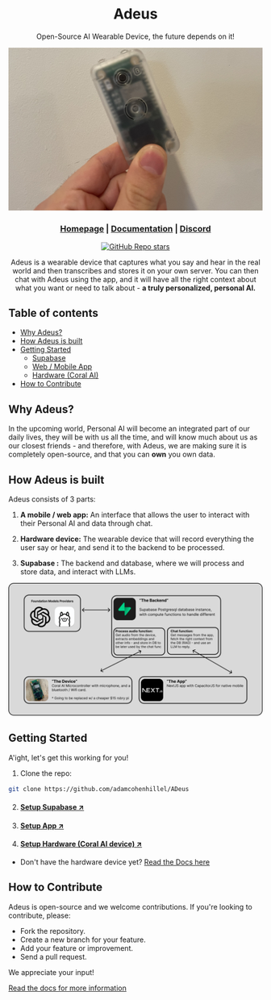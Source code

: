 <div align="center">

# **Adeus**

Open-Source AI Wearable Device, the future depends on it!

![ADeus v0.1](docs/images/adeus_01.jpeg)

<h3>

[Homepage](https://www.adeus.ai/) | [Documentation](https://docs.adeus.ai/) | [Discord](https://discord.gg/N5c6KXBgWW)

</h3>

[![GitHub Repo stars](https://img.shields.io/github/stars/adamcohenhillel/ADeus)](https://github.com/adamcohenhillel/ADeus)

Adeus is a wearable device that captures what you say and hear in the real world and then transcribes and stores it on your own server. You can then chat with Adeus using the app, and it will have all the right context about what you want or need to talk about - **a truly personalized, personal AI.**

</div>

## Table of contents

- [Why Adeus?](#why-adeus)
- [How Adeus is built](#how-adeus-is-built)
- [Getting Started](#getting-started)
  - [Supabase](#setup-supabase-↗)
  - [Web / Mobile App](#setup-app-↗)
  - [Hardware (Coral AI)](#setup-hardware-coral-ai-device-↗)
- [How to Contribute](#how-to-contribute)

## Why Adeus?

In the upcoming world, Personal AI will become an integrated part of our daily lives, they will be with us all the time, and will know much about us as our closest friends - and therefore, with Adeus, we are making sure it is completely open-source, and that you can **own** you own data.

## How Adeus is built

Adeus consists of 3 parts:

1. **A mobile / web app:**
   An interface that allows the user to interact with their Personal AI and data through chat.

2. **Hardware device:** The wearable device that will record everything the user say or hear, and send it to the backend to be processed.

3. **Supabase :** The backend and database, where we will process and store data, and interact with LLMs.

![ADeus diagram](docs/images/adeus_diagram.png)

## Getting Started

A'ight, let's get this working for you!

1. Clone the repo:

```bash
git clone https://github.com/adamcohenhillel/ADeus
```

2. #### [Setup Supabase ↗](https://docs.adeus.ai/setup_supabase)

3. #### [Setup App ↗](https://docs.adeus.ai/setup_app)

4. #### [Setup Hardware (Coral AI device) ↗](https://docs.adeus.ai/setup/setup_coralai.html)

- Don't have the hardware device yet? [Read the Docs here](https://docs.adeus.ai)

## How to Contribute

Adeus is open-source and we welcome contributions. If you're looking to contribute, please:

- Fork the repository.
- Create a new branch for your feature.
- Add your feature or improvement.
- Send a pull request.

We appreciate your input!

[Read the docs for more information](https://docs.adeus.ai)
